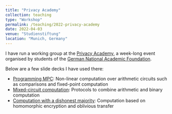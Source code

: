 ```yaml
---
title: "Privacy Academy"
collection: teaching
type: "Workshop"
permalink: /teaching/2022-privacy-academy
date: 2022-04-03
venue: "Studienstiftung"
location: "Munich, Germany"
---
```


I have run a working group at the [Privacy Academy](https://akademie-datenschutz.eu/en/home-2/), a week-long event organised by students of the [German National Academic Foundation](https://www.studienstiftung.de/en/).

Below are a few slide decks I have used there:

- [Programming MPC](https://mkskeller.github.io/files/programming.pdf): Non-linear computation over arithmetic circuits such as comparisons and fixed-point computation
- [Mixed-circuit computation](https://mkskeller.github.io/files/mixed.pdf): Protocols to combine arithmetic and binary computation
- [Computation with a dishonest majority](https://mkskeller.github.io/files/dishonest.pdf): Computation based on homomorphic encryption and oblivious transfer
